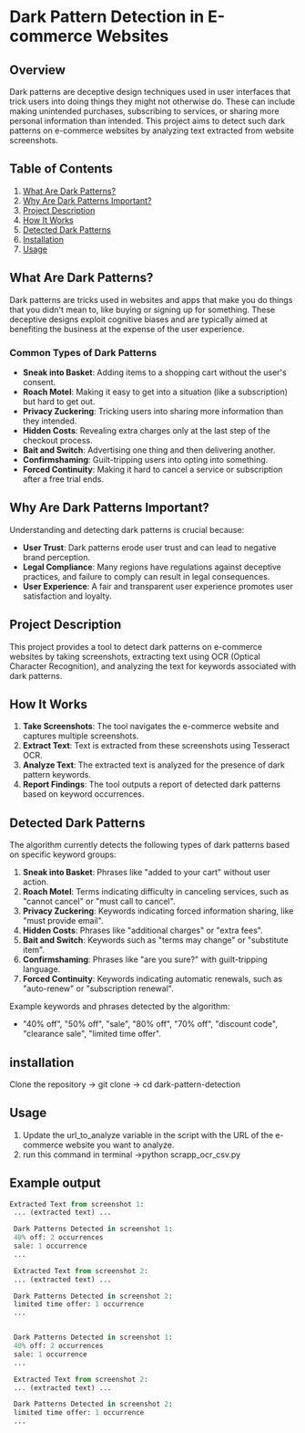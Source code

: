 # Dark Pattern Detection in E-commerce Websites

## Overview

Dark patterns are deceptive design techniques used in user interfaces that trick users into doing things they might not otherwise do. These can include making unintended purchases, subscribing to services, or sharing more personal information than intended. This project aims to detect such dark patterns on e-commerce websites by analyzing text extracted from website screenshots.

## Table of Contents

1. [What Are Dark Patterns?](#what-are-dark-patterns)
2. [Why Are Dark Patterns Important?](#why-are-dark-patterns-important)
3. [Project Description](#project-description)
4. [How It Works](#how-it-works)
5. [Detected Dark Patterns](#detected-dark-patterns)
6. [Installation](#installation)
7. [Usage](#usage)


## What Are Dark Patterns?

Dark patterns are tricks used in websites and apps that make you do things that you didn't mean to, like buying or signing up for something. These deceptive designs exploit cognitive biases and are typically aimed at benefiting the business at the expense of the user experience.

### Common Types of Dark Patterns

- **Sneak into Basket**: Adding items to a shopping cart without the user's consent.
- **Roach Motel**: Making it easy to get into a situation (like a subscription) but hard to get out.
- **Privacy Zuckering**: Tricking users into sharing more information than they intended.
- **Hidden Costs**: Revealing extra charges only at the last step of the checkout process.
- **Bait and Switch**: Advertising one thing and then delivering another.
- **Confirmshaming**: Guilt-tripping users into opting into something.
- **Forced Continuity**: Making it hard to cancel a service or subscription after a free trial ends.

## Why Are Dark Patterns Important?

Understanding and detecting dark patterns is crucial because:

- **User Trust**: Dark patterns erode user trust and can lead to negative brand perception.
- **Legal Compliance**: Many regions have regulations against deceptive practices, and failure to comply can result in legal consequences.
- **User Experience**: A fair and transparent user experience promotes user satisfaction and loyalty.

## Project Description

This project provides a tool to detect dark patterns on e-commerce websites by taking screenshots, extracting text using OCR (Optical Character Recognition), and analyzing the text for keywords associated with dark patterns.

## How It Works

1. **Take Screenshots**: The tool navigates the e-commerce website and captures multiple screenshots.
2. **Extract Text**: Text is extracted from these screenshots using Tesseract OCR.
3. **Analyze Text**: The extracted text is analyzed for the presence of dark pattern keywords.
4. **Report Findings**: The tool outputs a report of detected dark patterns based on keyword occurrences.

## Detected Dark Patterns

The algorithm currently detects the following types of dark patterns based on specific keyword groups:

1. **Sneak into Basket**: Phrases like "added to your cart" without user action.
2. **Roach Motel**: Terms indicating difficulty in canceling services, such as "cannot cancel" or "must call to cancel".
3. **Privacy Zuckering**: Keywords indicating forced information sharing, like "must provide email".
4. **Hidden Costs**: Phrases like "additional charges" or "extra fees".
5. **Bait and Switch**: Keywords such as "terms may change" or "substitute item".
6. **Confirmshaming**: Phrases like "are you sure?" with guilt-tripping language.
7. **Forced Continuity**: Keywords indicating automatic renewals, such as "auto-renew" or "subscription renewal".

Example keywords and phrases detected by the algorithm:
- "40% off", "50% off", "sale", "80% off", "70% off", "discount code", "clearance sale", "limited time offer".

## installation
Clone the repository
->  git clone 
-> cd dark-pattern-detection

## Usage   
1. Update the url_to_analyze variable in the script with the URL of the e-commerce website you want    to  analyze.
2. run this command in terminal
   ->python scrapp_ocr_csv.py

## Example output   
   ```python 
   Extracted Text from screenshot 1:
    ... (extracted text) ...

    Dark Patterns Detected in screenshot 1:
    40% off: 2 occurrences
    sale: 1 occurrence
    ...

    Extracted Text from screenshot 2:
    ... (extracted text) ...

    Dark Patterns Detected in screenshot 2:
    limited time offer: 1 occurrence
    ...


    Dark Patterns Detected in screenshot 1:
    40% off: 2 occurrences
    sale: 1 occurrence
    ...

    Extracted Text from screenshot 2:
    ... (extracted text) ...

    Dark Patterns Detected in screenshot 2:
    limited time offer: 1 occurrence
    ...

   
